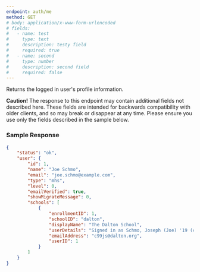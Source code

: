 ```yaml
---
endpoint: auth/me
method: GET
# body: application/x-www-form-urlencoded
# fields: 
#   - name: test
#     type: text
#     description: testy field
#     required: true
#   - name: second
#     type: number
#     description: second field
#     required: false
---
```

Returns the logged in user's profile information.

<div class="alert alert-warning">
<strong>Caution!</strong> The response to this endpoint may contain additional fields not described here. These fields are intended for backwards compatibility with older clients, and so may break or disappear at any time. Please ensure you use only the fields described in the sample below.
</div>

### Sample Response

```json
{
	"status": "ok",
	"user": {
		"id": 1,
		"name": "Joe Schmo",
		"email": "joe.schmo@example.com",
		"type": "mhs",
		"level": 0,
		"emailVerified": true,
		"showMigrateMessage": 0,
		"schools": [
			{
				"enrollmentID": 1,
				"schoolID": "dalton",
				"displayName": "The Dalton School",
				"userDetails": "Signed in as Schmo, Joseph (Joe) '19 (c99js)",
				"emailAddress": "c99js@dalton.org",
				"userID": 1
			}
		]
	}
}
```
